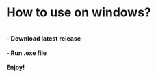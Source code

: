 # How to use on windows?
<br>
<b>- Download latest release</b>
<br>
<br>
<b>- Run .exe file</b>
<br>
<br>
<b>Enjoy!</b>
